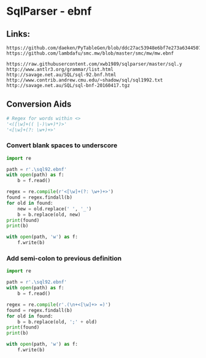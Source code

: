 # SqlParser - ebnf

## Links:

    https://github.com/daeken/PyTableGen/blob/ddc27ac53948e6bf7e273a634450793ef78e5b79/tblgen/grammar.ebnf
    https://github.com/lambdafu/smc.mw/blob/master/smc/mw/mw.ebnf
    
    https://raw.githubusercontent.com/xwb1989/sqlparser/master/sql.y
    http://www.antlr3.org/grammar/list.html
    http://savage.net.au/SQL/sql-92.bnf.html
    http://www.contrib.andrew.cmu.edu/~shadow/sql/sql1992.txt
    http://savage.net.au/SQL/sql-bnf-20160417.tgz

## Conversion Aids

```Python
# Regex for words within <>
'<([\w]+(( |-)\w+)*)>'
'<[\w]+(?: \w+)+>'
```


### Convert blank spaces to underscore

```python
import re

path = r'.\sql92.ebnf'
with open(path) as f:
    b = f.read()

regex = re.compile(r'<[\w]+(?: \w+)+>')
found = regex.findall(b)
for old in found:
    new = old.replace(' ', '_')
    b = b.replace(old, new)
print(found)
print(b)

with open(path, 'w') as f:
    f.write(b)
```

### Add semi-colon to previous definition
```python
import re

path = r'.\sql92.ebnf'
with open(path) as f:
    b = f.read()

regex = re.compile(r'.(\n+<[\w]+> =)')
found = regex.findall(b)
for old in found:
    b = b.replace(old, ';' + old)
print(found)
print(b)

with open(path, 'w') as f:
    f.write(b)

```
